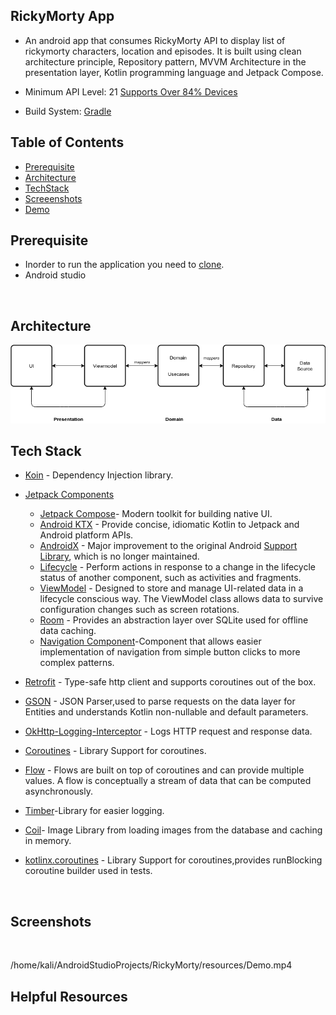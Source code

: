 ## RickyMorty App
- An android app that consumes RickyMorty API to display list of rickymorty characters, location and episodes. It is built using clean architecture principle, Repository pattern, MVVM Architecture in the presentation layer, Kotlin programming language
 and Jetpack Compose.

- Minimum API Level: 21 [Supports Over 84% Devices](https://developer.android.com)
- Build System: [Gradle](https://gradle.org/)

## Table of Contents
- [Prerequisite](#prerequisite)
- [Architecture](#architecture)
- [TechStack](#techstack)
- [Screeenshots](#screenshots)
- [Demo](#demo)

## Prerequisite
- Inorder to run the application you need to [clone](https://github.com/alexymumo/RickyMorty.git).
- Android studio
<br>

## Architecture
<img src="resources/architecture.png">

## Tech Stack
- [Koin](https://insert-koin.io/) - Dependency Injection library.
- [Jetpack Components](https://developer.android.com/jetpack)
    - [Jetpack Compose](https://developer.android.com/jetpack/compose)- Modern toolkit for building native UI.
    - [Android KTX](https://developer.android.com/kotlin/ktx.html) - Provide concise, idiomatic Kotlin to Jetpack and Android platform APIs.
    - [AndroidX](https://developer.android.com/jetpack/androidx) - Major improvement to the original Android [Support Library](https://developer.android.com/topic/libraries/support-library/index), which is no longer maintained.
    -   [Lifecycle](https://developer.android.com/topic/libraries/architecture/lifecycle) - Perform actions in response to a change in the lifecycle status of another component, such as activities and fragments.
    -   [ViewModel](https://developer.android.com/topic/libraries/architecture/viewmodel) - Designed to store and manage UI-related data in a lifecycle conscious way. The ViewModel class allows data to survive configuration changes such as screen rotations.
    - [Room](https://developer.android.com/training/data-storage/room) - Provides an abstraction layer over SQLite used for offline data caching.
    - [Navigation Component](https://developer.android.com/guide/navigation/navigation-getting-started)-Component that allows easier implementation of navigation from simple button clicks to more complex patterns.

- [Retrofit](https://square.github.io/retrofit/) - Type-safe http client 
and supports coroutines out of the box.  
- [GSON](https://github.com/square/gson) - JSON Parser,used to parse 
requests on the data layer for Entities and understands Kotlin non-nullable 
and default parameters.
- [OkHttp-Logging-Interceptor](https://github.com/square/okhttp/blob/master/okhttp-logging-interceptor/README.md) - Logs HTTP request and response data.
- [Coroutines](https://github.com/Kotlin/kotlinx.coroutines) - Library Support for coroutines.
- [Flow](https://developer.android.com/kotlin/flow) - Flows are built on top of coroutines and can provide multiple values. A flow is conceptually a stream of data that can be computed asynchronously.
- [Timber](https://github.com/JakeWharton/timber)-Library for easier logging.
- [Coil](https://coil-kt.github.io/coil/compose/)- Image Library from loading images from the database and caching in memory.
- [kotlinx.coroutines](https://github.com/Kotlin/kotlinx.coroutines) - Library Support for coroutines,provides runBlocking coroutine builder used in tests.
<br>

## Screenshots
<br>

/home/kali/AndroidStudioProjects/RickyMorty/resources/Demo.mp4
## Helpful Resources
